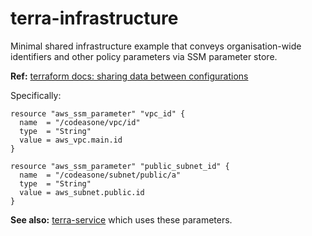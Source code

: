 # terra-infrastructure
Minimal shared infrastructure example that conveys organisation-wide identifiers and other policy parameters via SSM parameter store.

__Ref:__ [terraform docs: sharing data between configurations](https://developer.hashicorp.com/terraform/language/state/remote-state-data#alternative-ways-to-share-data-between-configurations)

Specifically:

```hcl
resource "aws_ssm_parameter" "vpc_id" {
  name  = "/codeasone/vpc/id"
  type  = "String"
  value = aws_vpc.main.id
}

resource "aws_ssm_parameter" "public_subnet_id" {
  name  = "/codeasone/subnet/public/a"
  type  = "String"
  value = aws_subnet.public.id
}
```

__See also:__ [terra-service](https://github.com/codeasone/terra-service) which uses these parameters.
